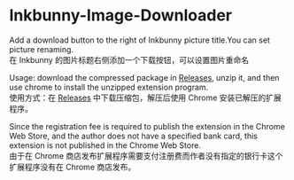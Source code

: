 # Inkbunny-Image-Downloader

Add a download button to the right of Inkbunny picture title.You can set picture renaming.  
在 Inkbunny 的图片标题右侧添加一个下载按钮，可以设置图片重命名  

Usage: download the compressed package in [Releases](https://github.com/MrTrueChina/Inkbunny-Image-Downloader/releases), unzip it, and then use chrome to install the unzipped extension program.  
使用方式：在 [Releases](https://github.com/MrTrueChina/Inkbunny-Image-Downloader/releases) 中下载压缩包，解压后使用 Chrome 安装已解压的扩展程序。

Since the registration fee is required to publish the extension in the Chrome Web Store, and the author does not have a specified bank card, this extension is not published in the Chrome Web Store.  
由于在 Chrome 商店发布扩展程序需要支付注册费而作者没有指定的银行卡这个扩展程序没有在 Chrome 商店发布。  
